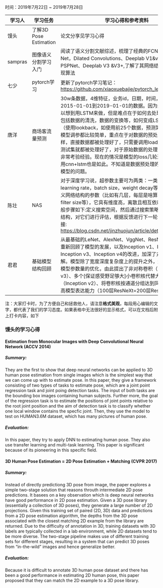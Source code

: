 时间：2019年7月22日 ~ 2019年7月28日

学习人|学习任务|学习心得和参考资料
------ | ------ | ------ 
馒头 | 了解3D Pose Estimation | 论文分享见学习心得
sampras | 图像语义分割学习入门 | 阅读了语义分割文献综述，梳理了经典的FCN、Segnet、U-Net，Dilated Convolutions、Deeplab V1&v2、RefinNet、PSPNet、Deeplab V3 &V3+,了解了其网络结构，下一步待复现算法
七少| pytorch学习 | 更新了pytorch学习笔记：https://github.com/xiaoxuebajie/pytorch_learning
唐洋 | 商场客流量预测 | 30w条数据，4维特征，业务id，日期，时间，流量。从2015-01-01到2019-01-01的数据。因为是时序数据，所以想到用LSTM来做，但是难点在于如何去处理原始的数据，包括数据的清洗，数据的变换等，如何变成LSTM的输入格式（使用lookback，如使用前25个数据，预测第26个数据）。模型调参都比较简单，重点在于对数据的预处理，不像学tf那样，直接数据都被处理好了，只需要调用load_data()训练和测试集就都被处理好了，对于原始数据的处理真心有点难度，非常考验经验。现在的情况是模型的loss几轮迭代就不动了，用cnn+lstm也是如此。不知道是数据预处理的有问题，还是模型的问题。
陈壮| NAS | 对于深度学习说，超参数主要可为两类：一类是训练参数（如learning rate，batch size，weight decay等）；另一类是定义网络结构的参数（比如有几层，每层是啥算子，卷积中的filter size等），它具有维度高，离散且相互依赖等特点. 其一般步骤如下:定义搜索空间，然后通过搜索策略找出候选网络结构，对它们进行评估，根据反馈进行下一轮的搜索. 参考链接: https://blog.csdn.net/jinzhuojun/article/details/84698471
君君 | 基础模型结构回顾 | 从最基础的LeNet、AlexNet、VggNet、ResNet到ResNeXt重新回顾了模型的发展，以及Inception v1、Inception v2、Inception v3、Inception v4的改进，加深了对网络模型的理解。模型除了宽度深度复杂度上的提升之外，还兼顾计算量及模型参数量的优化，由此提出了非对称卷积（Inception v3）、多个[保证感受野足够大]小卷积核代替大卷积核（Inception v2）、将卷积核按通道分组达到同参数规模下提高模型表达能力（100层ResNeXt=200层ResNet）。

注：大家打卡时，为了方便自己和拯救他人，请注意**格式美观**，每段用心编辑的文字，都代表了我们的学习态度。如果表格中无法很好的显示格式，可以在文档后附上打卡内容，如下

### 馒头的学习心得
#### Estimation from Monocular Images with Deep Convolutional Neural Network (ACCV 2014)
##### Summary:
They are the first to show that deep neural networks can be applied to 3D human pose estimation from single images which is the simplest way that we can come up with to estimate pose. In this paper, they give a framework consisting of two types of tasks to estimate pose, which are a joint point regression task and joint poing detection tasks. The input of both tasks are the bounding box images containing human subjects. Further more, the goal of the regression task is to estimate the positions of joint points relative to the root joint position and the aim of detection task is to classify whether one local window contains the specfic joint. Then, they use the model to test on HUMAN3.6M dataset, which has many pictures of human pose.
##### Evaluation:
In this paper, they try to apply DNN to estimating human pose. They also use transfer learning and multi-task learning. This paper is significant because of its pioneering in this specific field.

#### 3D Human Pose Estimation = 2D Pose Estimation + Matching (CVPR 2017)
##### Summary:
Instead of directly predictiong 3D pose from image, the paper explores a simple two-stage solution that reasons throuth intermediate 2D pose predictions. It basees on a key observation which is deep neural networks have good performance in 2D pose estimation. Given a 3D pose library (essentially a collection of 3D poses), they generate a large number of 2D projections. Given this training set of paired (2D, 3D) data and predictions from a 2D pose estimation algorithm, the depths from the 3D pose associated with the closest matching 2D example from the library are returned. Due to the difficulty of annotation in 3D, training datasets with 3D labels are typically collected in a lab environment, while 2D datasets tend to be more diverse. The two-stage pipeline makes use of different training sets for different stages, resulting in a system that can predict 3D poses from “in-the-wild” images and hence generalize better.
##### Evaluation:
Because it is difficult to annotate 3D human pose dataset and there has been a good performance in estimating 2D human pose, this paper proposed that they can match the 2D example to a 3D pose library. 
